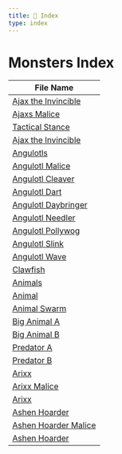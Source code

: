 ```yaml
---
title: 📑 Index
type: index
---
```


# Monsters Index

| File Name                                                                            |
| ------------------------------------------------------------------------------------ |
| [Ajax the Invincible](../Ajax%20the%20Invincible/Ajax%20the%20Invincible)            |
| [Ajaxs Malice](../Ajax%20the%20Invincible/Features/Ajaxs%20Malice)                   |
| [Tactical Stance](../Ajax%20the%20Invincible/Features/Tactical%20Stance)             |
| [Ajax the Invincible](../Ajax%20the%20Invincible/Statblocks/Ajax%20the%20Invincible) |
| [Angulotls](../Angulotls/Angulotls)                                                  |
| [Angulotl Malice](../Angulotls/Features/Angulotl%20Malice)                           |
| [Angulotl Cleaver](../Angulotls/Statblocks/Angulotl%20Cleaver)                       |
| [Angulotl Dart](../Angulotls/Statblocks/Angulotl%20Dart)                             |
| [Angulotl Daybringer](../Angulotls/Statblocks/Angulotl%20Daybringer)                 |
| [Angulotl Needler](../Angulotls/Statblocks/Angulotl%20Needler)                       |
| [Angulotl Pollywog](../Angulotls/Statblocks/Angulotl%20Pollywog)                     |
| [Angulotl Slink](../Angulotls/Statblocks/Angulotl%20Slink)                           |
| [Angulotl Wave](../Angulotls/Statblocks/Angulotl%20Wave)                             |
| [Clawfish](../Angulotls/Statblocks/Clawfish)                                         |
| [Animals](../Animals/Animals)                                                        |
| [Animal](../Animals/Statblocks/Animal)                                               |
| [Animal Swarm](../Animals/Statblocks/Animal%20Swarm)                                 |
| [Big Animal A](../Animals/Statblocks/Big%20Animal%20A)                               |
| [Big Animal B](../Animals/Statblocks/Big%20Animal%20B)                               |
| [Predator A](../Animals/Statblocks/Predator%20A)                                     |
| [Predator B](../Animals/Statblocks/Predator%20B)                                     |
| [Arixx](../Arixx/Arixx)                                                              |
| [Arixx Malice](../Arixx/Features/Arixx%20Malice)                                     |
| [Arixx](../Arixx/Statblocks/Arixx)                                                   |
| [Ashen Hoarder](../Ashen%20Hoarder/Ashen%20Hoarder)                                  |
| [Ashen Hoarder Malice](../Ashen%20Hoarder/Features/Ashen%20Hoarder%20Malice)         |
| [Ashen Hoarder](../Ashen%20Hoarder/Statblocks/Ashen%20Hoarder)                       |
